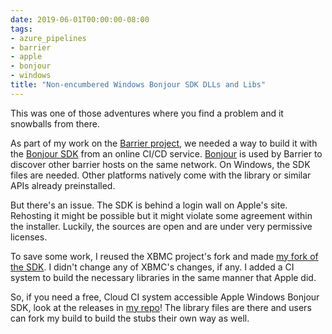 ```yaml
---
date: 2019-06-01T00:00:00-08:00
tags:
- azure_pipelines
- barrier
- apple
- bonjour
- windows
title: "Non-encumbered Windows Bonjour SDK DLLs and Libs"
---
```


This was one of those adventures where you find a problem and it snowballs from there.

As part of my work on the [Barrier project][barrier], we needed a way to build it with the [Bonjour SDK][bonjour_sdk] from an online CI/CD service. [Bonjour][bonjour] is used by Barrier to discover other barrier hosts on the same network. On Windows, the SDK files are needed. Other platforms natively come with the library or similar APIs already preinstalled.

But there's an issue. The SDK is behind a login wall on Apple's site. Rehosting it might be possible but it might violate some agreement within the installer. Luckily, the sources are open and are under very permissive licenses. 

To save some work, I reused the XBMC project's fork and made [my fork of the SDK][my-repo]. I didn't change any of XBMC's changes, if any. I added a CI system to build the necessary libraries in the same manner that Apple did. 

So, if you need a free, Cloud CI system accessible Apple Windows Bonjour SDK, look at the releases in [my repo][my-repo]! The library files are there and users can fork my build to build the stubs their own way as well. 

[barrier]: https://github.com/debauchee/barrier/
[bonjour_sdk]: https://developer.apple.com/bonjour/
[bonjour]: https://en.wikipedia.org/wiki/Bonjour_(software)
[my-repo]: https://github.com/nelsonjchen/mDNSResponder